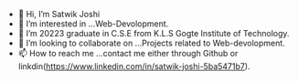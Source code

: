 - 👋 Hi, I’m Satwik Joshi
- 👀 I’m interested in ...Web-Devolopment.
- 🌱 I’m 20223 graduate in C.S.E from K.L.S Gogte Institute of Technology.
- 💞️ I’m looking to collaborate on ...Projects related to Web-devolopment.
- 📫 How to reach me ...contact me either through Github or linkdin(https://www.linkedin.com/in/satwik-joshi-5ba5471b7).

<!---
Satwikjoshi/Satwikjoshi is a ✨ special ✨ repository because its `README.md` (this file) appears on your GitHub profile.
You can click the Preview link to take a look at your changes.
--->
